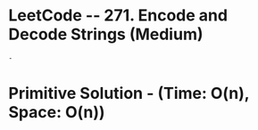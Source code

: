 # LeetCode -- 271. Encode and Decode Strings (Medium)

    - 



    

# Primitive Solution - (Time: O(n), Space: O(n))

















